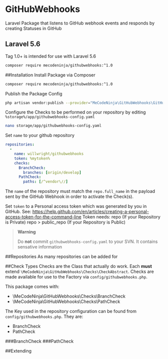 # GitHubWebhooks
Laravel Package that listens to GitHub webhook events and responds by creating Statuses in GitHub

## Laravel 5.6
Tag 1.0+ is intended for use with Laravel 5.6

```bash
composer require mecodeninja/githubwebhooks:^1.0
```

##Installation
Install Package via Composer
```bash
composer require mecodeninja/githubwebhooks:^1.0
```

Publish the Package Config
```bash
php artisan vendor:publish --provider="MeCodeNinja\GitHubWebhooks\GitHubWebhooksServiceProvider"
```

Configure the Checks to be performed on your repository by editing `%storage%/app/githubwebhooks-config.yaml`
```bash
nano storage/app/githubwebhooks-config.yaml
```

Set `name` to your github repository
```yaml
repositories:
  -
    name: willwright/githubwebhooks
    token: %mytoken%
    checks:
      BranchCheck:
        branches: [origin/develop]
      PathCheck:
        paths: [/^vendor\//]
```
The `name` of the repository must match the `repo.full_name` in the payload sent by the GitHub Webhook in order to activate the Check(s). 

Set `token` to a Personal access token which was generated by you in GitHub. See: https://help.github.com/en/articles/creating-a-personal-access-token-for-the-command-line
Token needs:
repo (If your Repository is Private)
repo > public_repo (If your Repository is Public)

>**Warning**
>
>Do **not** commit `githubwebhooks-config.yaml` to your SVN.  It contains sensative information

##Repositories
As many repositories can be added for 

##Check Types
Checks are the Class that actually do work.  Each **must** extend `\MeCodeNinja\GitHubWebhooks\Checks\CheckAbstract`.
Checks are made available for use to the Factory via `config/githubwebhooks.php`.

This package comes with:
* \MeCodeNinja\GitHubWebhooks\Checks\BranchCheck
* \MeCodeNinja\GitHubWebhooks\Checks\PathCheck

The Key used in the repository configuration can be found from `config/githubwebhooks.php`.  They are:
* BranchCheck
* PathCheck

###BranchCheck
###PathCheck

##Extending